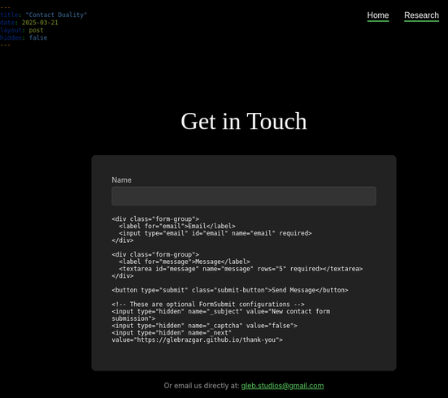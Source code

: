 ```yaml
---
title: "Contact Duality"
date: 2025-03-21
layout: post
hidden: false
---
```


<style>
  html {
    overflow-x: hidden;
    position: relative;
    width: 100%;
    margin: 0 !important;
    padding: 0 !important;
    min-height: 100vh;
    background-color: black !important;
    max-width: 100vw;
    box-sizing: border-box;
  }
  
  body {
    background-color: black !important;
    color: white !important;
    max-width: 100vw !important;
    width: 100% !important;
    padding: 0 !important;
    margin: 0 !important;
    display: flex;
    flex-direction: column;
    min-height: 100vh;
    overflow: hidden;
  }

  /* Navigation buttons - similar to main page */
  .nav-buttons {
    position: fixed;
    top: 20px;
    right: 10%;
    z-index: 1000;
    display: flex;
    gap: 30px;
  }
  
  .nav-button {
    background-color: transparent;
    color: white;
    border: none;
    padding: 8px 0;
    font-size: 1rem;
    cursor: pointer;
    transition: all 0.3s ease;
    text-decoration: underline;
    text-decoration-color: #5ED464;
    text-decoration-thickness: 2px;
    text-underline-offset: 5px;
  }
  
  .nav-button:hover {
    color: #5ED464;
  }

  .contact-container {
    max-width: 600px;
    margin: 100px auto;
    padding: 0 20px;
  }

  .contact-title {
    font-size: 3rem;
    text-align: center;
    margin-bottom: 40px;
    font-family: "Times New Roman", Times, serif;
  }

  .contact-form {
    background-color: #222;
    padding: 40px;
    border-radius: 8px;
  }

  .form-group {
    margin-bottom: 20px;
  }

  .form-group label {
    display: block;
    margin-bottom: 5px;
    color: #ccc;
  }

  .form-group input,
  .form-group textarea {
    width: 100%;
    padding: 10px;
    background-color: #333;
    color: white;
    border: 1px solid #444;
    border-radius: 4px;
  }

  .submit-button {
    background-color: #5ED464;
    color: black;
    border: none;
    padding: 12px 20px;
    cursor: pointer;
    border-radius: 4px;
    font-weight: bold;
    width: 100%;
    transition: background-color 0.3s ease;
  }

  .submit-button:hover {
    background-color: #4BC054;
  }

  @media (max-width: 768px) {
    .nav-buttons {
      top: 10px;
      right: 5%;
    }

    .nav-button {
      font-size: 0.9rem;
    }

    .contact-title {
      font-size: 2.5rem;
    }

    .contact-container {
      margin: 70px auto;
    }
  }

  /* Hide unnecessary Jekyll elements */
  .site-header, .post-header, .share-links, .post_navi, .site-footer, footer {
    display: none !important;
  }
</style>

<!-- Navigation buttons -->
<div class="nav-buttons">
  <button class="nav-button" onclick="window.location.href='https://glebrazgar.github.io/Duality/'">Home</button>
  <button class="nav-button" onclick="window.location.href='https://glebrazgar.github.io/Connectomics/'">Research</button>
</div>

<div class="contact-container">
  <div class="contact-title">Get in Touch</div>
  <form class="contact-form" id="contact-form" action="https://formsubmit.co/gleb.studios@gmail.com" method="POST">
    <div class="form-group">
      <label for="name">Name</label>
      <input type="text" id="name" name="name" required>
    </div>
    
    <div class="form-group">
      <label for="email">Email</label>
      <input type="email" id="email" name="email" required>
    </div>
    
    <div class="form-group">
      <label for="message">Message</label>
      <textarea id="message" name="message" rows="5" required></textarea>
    </div>
    
    <button type="submit" class="submit-button">Send Message</button>
    
    <!-- These are optional FormSubmit configurations -->
    <input type="hidden" name="_subject" value="New contact form submission">
    <input type="hidden" name="_captcha" value="false">
    <input type="hidden" name="_next" value="https://glebrazgar.github.io/thank-you">
  </form>
  
  <div style="text-align: center; margin-top: 20px; color: #999;">
    <p>Or email us directly at: <a href="mailto:gleb.studios@gmail.com" style="color: #5ED464;">gleb.studios@gmail.com</a></p>
  </div>
</div>